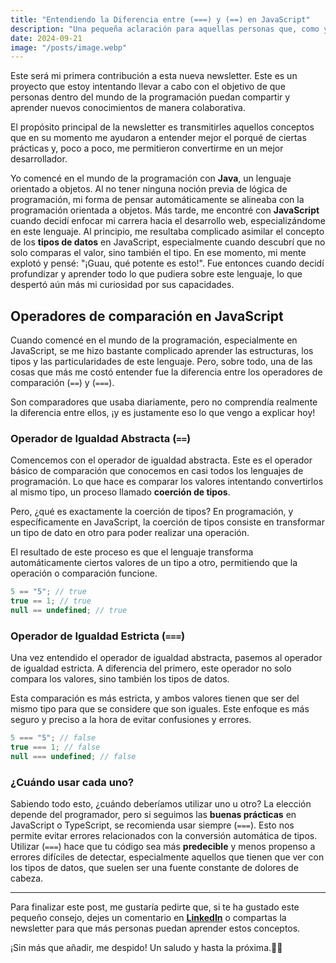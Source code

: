 ```yaml
---
title: "Entendiendo la Diferencia entre (===) y (==) en JavaScript"
description: "Una pequeña aclaración para aquellas personas que, como yo, tienen algunas dudas."
date: 2024-09-21
image: "/posts/image.webp"
---
```


Este será mi primera contribución a esta nueva newsletter. Este es un proyecto que estoy intentando llevar a cabo con el objetivo de que personas dentro del mundo de la programación puedan compartir y aprender nuevos conocimientos de manera colaborativa.

El propósito principal de la newsletter es transmitirles aquellos conceptos que en su momento me ayudaron a entender mejor el porqué de ciertas prácticas y, poco a poco, me permitieron convertirme en un mejor desarrollador.

Yo comencé en el mundo de la programación con **Java**, un lenguaje orientado a objetos. Al no tener ninguna noción previa de lógica de programación, mi forma de pensar automáticamente se alineaba con la programación orientada a objetos. Más tarde, me encontré con **JavaScript** cuando decidí enfocar mi carrera hacia el desarrollo web, especializándome en este lenguaje. Al principio, me resultaba complicado asimilar el concepto de los **tipos de datos** en JavaScript, especialmente cuando descubrí que no solo comparas el valor, sino también el tipo. En ese momento, mi mente explotó y pensé: "¡Guau, qué potente es esto!". Fue entonces cuando decidí profundizar y aprender todo lo que pudiera sobre este lenguaje, lo que despertó aún más mi curiosidad por sus capacidades.

## **Operadores de comparación en JavaScript**

Cuando comencé en el mundo de la programación, especialmente en JavaScript, se me hizo bastante complicado aprender las estructuras, los tipos y las particularidades de este lenguaje. Pero, sobre todo, una de las cosas que más me costó entender fue la diferencia entre los operadores de comparación (`==`) y (`===`).

Son comparadores que usaba diariamente, pero no comprendía realmente la diferencia entre ellos, ¡y es justamente eso lo que vengo a explicar hoy!

### **Operador de Igualdad Abstracta (`==`)**

Comencemos con el operador de igualdad abstracta. Este es el operador básico de comparación que conocemos en casi todos los lenguajes de programación. Lo que hace es comparar los valores intentando convertirlos al mismo tipo, un proceso llamado **coerción de tipos**.

Pero, ¿qué es exactamente la coerción de tipos? En programación, y específicamente en JavaScript, la coerción de tipos consiste en transformar un tipo de dato en otro para poder realizar una operación.

El resultado de este proceso es que el lenguaje transforma automáticamente ciertos valores de un tipo a otro, permitiendo que la operación o comparación funcione.

```javascript
5 == "5"; // true
true == 1; // true
null == undefined; // true
```

### **Operador de Igualdad Estricta (`===`)**

Una vez entendido el operador de igualdad abstracta, pasemos al operador de igualdad estricta. A diferencia del primero, este operador no solo compara los valores, sino también los tipos de datos.

Esta comparación es más estricta, y ambos valores tienen que ser del mismo tipo para que se considere que son iguales. Este enfoque es más seguro y preciso a la hora de evitar confusiones y errores.

```javascript
5 === "5"; // false
true === 1; // false
null === undefined; // false
```

### **¿Cuándo usar cada uno?**

Sabiendo todo esto, ¿cuándo deberíamos utilizar uno u otro? La elección depende del programador, pero si seguimos las **buenas prácticas** en JavaScript o TypeScript, se recomienda usar siempre (`===`). Esto nos permite evitar errores relacionados con la conversión automática de tipos. Utilizar (`===`) hace que tu código sea más **predecible** y menos propenso a errores difíciles de detectar, especialmente aquellos que tienen que ver con los tipos de datos, que suelen ser una fuente constante de dolores de cabeza.

---

Para finalizar este post, me gustaría pedirte que, si te ha gustado este pequeño consejo, dejes un comentario en [**LinkedIn**](https://www.linkedin.com/in/daniel-hernandez-puerto-57a093194/) o compartas la newsletter para que más personas puedan aprender estos conceptos.

¡Sin más que añadir, me despido! Un saludo y hasta la próxima.👋🏽
